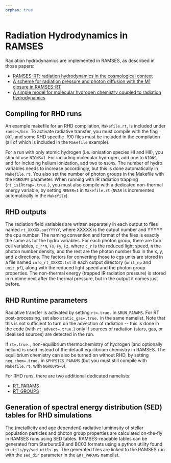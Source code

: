 ```yaml
---
orphan: true
---
```


# Radiation Hydrodynamics in RAMSES

Radiation hydrodynamics are implemented in RAMSES, as described in those papers:

* [RAMSES-RT: radiation hydrodynamics in the cosmological context](http://arxiv.org/abs/1304.7126)
* [A scheme for radiation pressure and photon diffusion with the M1 closure in RAMSES-RT](http://arxiv.org/abs/1411.6440)
* [A simple model for molecular hydrogen chemistry coupled to radiation hydrodynamics](http://arxiv.org/abs/1802.00445)

## Compiling for RHD runs
An example makefile for an RHD compilation, `Makefile.rt`, is included under `ramses/bin`. To activate radiative transfer, you must compile with the flag `-DRT`, and some RHD specific .f90 files must be included in the compilation (all of which is included in the `Makefile` example).

For a run with only atomic hydrogen (i.e. ionisation species HI and HII), you should use `NIONS=1`. For including molecular hydrogen, add one to `NIONS`, and for including helium ionization, add two to `NIONS`. The number of hydro variables needs to increase accordingly, but this is done automatically in `Makefile.rt`. You also set the number of photon groups in the Makefile with the `NGROUPS` parameter. When running with IR radiation trapping (`rt_isIRtrap=.true.`), you must also compile with a dedicated non-thermal energy variable, by setting `NENER=1` in `Makefile.rt` (`NVAR` is incremented automatically in the `Makefile`). 

## RHD outputs
The radiation field variables are written separately in each output to files named `rt_XXXXX.outYYYYY`, where XXXXX is the output number and YYYYY the cpu number. The naming convention and format of the files is exactly the same as for the hydro variables. For each photon group, there are four cell variables, `c_r*N`, `Fx`, `Fy`, `Fz`, where `c_r` is the reduced light speed, `N` the photon number density, and the rest are the photon number flux in the x, y, and z directions. The factors for converting those to cgs units are stored in a file named `info_rt_XXXXX.txt` in each output directory (`unit_np` and `unit_pf`), along with the reduced light speed and the photon group properties. The non-thermal energy (trapped IR radiation pressure) is stored in runtime next after the thermal pressure, but in the output it comes just before.

## RHD Runtime parameters 
Radiative transfer is activated by setting `rt=.true.` in `&RUN_PARAMS`. For RT post-processing, set also `static_gas=.true.` in the same namelist. Note that this is not sufficient to turn on the advection of radiation -- this is done in the code (with `rt_advect=.true.`) only if sources of radiation (stars, gas, or idealised sources) are detected in the run.

If `rt=.true.`, non-equilibrium thermochemistry of hydrogen (and optionally helium) is used instead of the default equilibrium chemistry in RAMSES. The equilibrium chemistry can also be turned on without RHD, by setting `neq_chem=.true.` in `&PHYSICS_PARAMS` (but you must still compile with `Makefile.rt`, with `NGROUPS=0`).

For RHD runs, there are two additional dedicated namelists:

* [RT_PARAMS](./RHD_params)
* [RT_GROUPS](./RHD_groups)

## Generation of spectral energy distribution (SED) tables for RHD simulations
The (metallicity and age dependent) radiative luminosity of stellar population particles and photon group properties are calculated on-the-fly in RAMSES runs using SED tables. RAMSES-readable tables can be generated from Starburst99 and BC03 formats using a python utility found in `utils/py/sed_utils.py`. The generated files are linked to the RAMSES run with the `sed_dir` parameter in the `&RT_PARAMS` namelist.